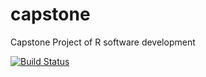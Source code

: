 # capstone
Capstone Project of R software development

[![Build Status](https://travis-ci.org/bibagitbub/capstone.svg?branch=master)](https://travis-ci.org/bibagitbub/capstone)

